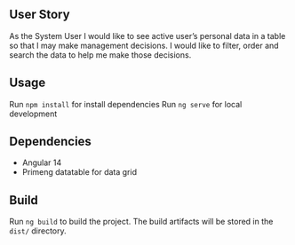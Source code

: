 ## User Story
As the System User I would like to see active user’s personal data in a table so that I may make management decisions. I would like to filter, order and search the data to help me make those decisions.  

## Usage

Run `npm install` for install dependencies
Run `ng serve` for local development

## Dependencies

- Angular 14
- Primeng datatable for data grid

## Build

Run `ng build` to build the project. The build artifacts will be stored in the `dist/` directory.
